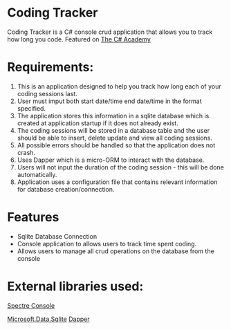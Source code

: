 ﻿# Coding Tracker

Coding Tracker is a C# console crud application that allows you to track how long you code. Featured on [The C# Academy](https://www.thecsharpacademy.com/)

# Requirements:
1. This is an application designed to help you track how long each of your coding sessions last.
2. User must imput both start date/time end date/time in the format specified. 
3. The application stores this information in a sqlite database which is created at application startup if it does not already exist.
4. The coding sessions will be stored in a database table and the user should be able to insert, delete update and view all coding sessions.
5. All possible errors should be handled so that the application does not crash.
6. Uses Dapper which is a micro-ORM to interact with the database.
7. Users will not input the duration of the coding session - this will be done automatically.
8. Application uses a configuration file that contains relevant information for database creation/connection.

# Features
- Sqlite Database Connection
- Console application to allows users to track time spent coding.
- Allows users to manage all crud operations on the database from the console

# External libraries used:
[Spectre Console](https://github.com/spectreconsole/spectre.console)

[Microsoft.Data.Sqlite](https://learn.microsoft.com/en-us/dotnet/standard/data/sqlite/?tabs=net-cli)
[Dapper](https://github.com/DapperLib/Dapper)

